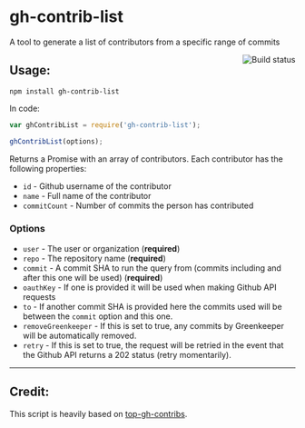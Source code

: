 # gh-contrib-list

A tool to generate a list of contributors from a specific range of commits

<a href="https://travis-ci.org/acburdine/gh-contrib-list"><img align="right" src="https://travis-ci.org/acburdine/gh-contrib-list.svg?branch=master" alt="Build status" /></a>

## Usage:

```
npm install gh-contrib-list
```

In code:

```javascript
var ghContribList = require('gh-contrib-list');

ghContribList(options);
```

Returns a Promise with an array of contributors. Each contributor has the following properties:

- `id` - Github username of the contributor
- `name` - Full name of the contributor
- `commitCount` - Number of commits the person has contributed

### Options

- `user` - The user or organization (**required**)
- `repo` - The repository name (**required**)
- `commit` - A commit SHA to run the query from (commits including and after this one will be used) (**required**)
- `oauthKey` - If one is provided it will be used when making Github API requests
- `to` - If another commit SHA is provided here the commits used will be between the `commit` option and this one.
- `removeGreenkeeper` - If this is set to true, any commits by Greenkeeper will be automatically removed.
- `retry` - If this is set to true, the request will be retried in the event that the Github API returns a 202 status (retry momentarily).

---

## Credit:

This script is heavily based on [top-gh-contribs](https://github.com/novaugust/top-gh-contribs).
